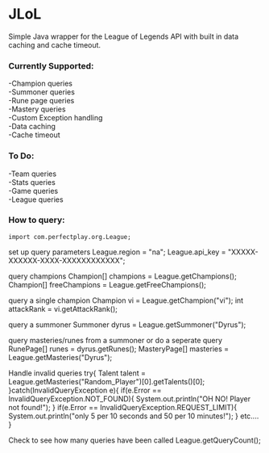 JLoL
====

Simple Java wrapper for the League of Legends API with built in data caching and cache timeout.

### Currently Supported:  
-Champion queries  
-Summoner queries  
-Rune page queries  
-Mastery queries  
-Custom Exception handling  
-Data caching  
-Cache timeout  

### To Do:  
-Team queries  
-Stats queries  
-Game queries  
-League queries  

### How to query:

	import com.perfectplay.org.League;

set up query parameters
	League.region = "na";
	League.api_key = "XXXXX-XXXXXX-XXXX-XXXXXXXXXXXX";
	
query champions
	Champion[] champions =  League.getChampions();
	Champion[] freeChampions = League.getFreeChampions();
	
query a single champion
	Champion vi = League.getChampion("vi");
	int attackRank = vi.getAttackRank();
	
query a summoner
	Summoner dyrus = League.getSummoner("Dyrus");
	
query masteries/runes from a summoner or do a seperate query 
	RunePage[] runes = dyrus.getRunes();
	MasteryPage[] masteries = League.getMasteries("Dyrus");
	
Handle invalid queries
	try{
		Talent talent = League.getMasteries("Random_Player")[0].getTalents()[0];
	}catch(InvalidQueryException e){
		if(e.Error == InvalidQueryException.NOT_FOUND){
			System.out.println("OH NO! Player not found!");
		}
		if(e.Error == InvalidQueryException.REQUEST_LIMIT){
			System.out.println("only 5 per 10 seconds and 50 per 10 minutes!");
		}
		etc....
	}
	
Check to see how many queries have been called
	League.getQueryCount();



